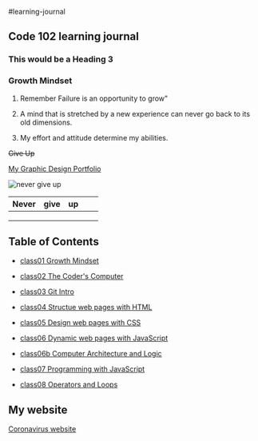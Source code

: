 #learning-journal
## Code 102 learning journal
### This would be a Heading 3

### Growth Mindset

1. Remember Failure is an opportunity to grow"

2. A mind that is stretched by a new experience can never go back to its old dimensions.

3. My effort and attitude determine my abilities.

~~Give Up~~

[My Graphic Design Portfolio](https://ghostboyjones.com/)

![never give up](https://tshirt-factory.com/images/detailed/16/Never-Give-Up-T-shirt-design-16587.jpg)


| Never  | give  | up  |   |   |
|---|---|---|---|---|
|   |   |   |   |   |
|   |   |   |   |   |
|   |   |   |   |   |

## Table of Contents
- [class01 Growth Mindset](https://github.com/Tekthree/learning-journal/blob/master/LearningMarkdownGrowthMindset.md)

- [class02 The Coder's Computer](https://github.com/Tekthree/learning-journal/blob/master/TheCodersComputer.md)

- [class03 Git Intro](https://github.com/Tekthree/learning-journal/blob/master/Gitintro.md)

- [class04 Structue web pages with HTML](https://github.com/Tekthree/learning-journal/blob/master/htmlprocessanddesign.md)

- [class05 Design web pages with CSS](https://github.com/Tekthree/learning-journal/blob/master/cssintroandcolor.md)

- [class06 Dynamic web pages with JavaScript](https://github.com/Tekthree/learning-journal/blob/master/dynamicwebpagejavascript.md)

- [class06b Computer Architecture and Logic](https://github.com/Tekthree/learning-journal/blob/master/ComputerArchitectureAndLogic.md)

- [class07 Programming with JavaScript](https://github.com/Tekthree/learning-journal/blob/master/programmingwithjavascript.md)

- [class08 Operators and Loops](https://github.com/Tekthree/learning-journal/blob/master/Operatorsandloops.md)

## My website

[Coronavirus website](https://github.com/Tekthree/Htmlfirstproject1/blob/master/index.html)

